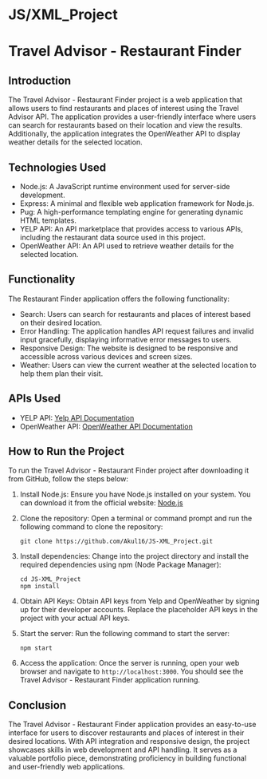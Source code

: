 # JS/XML_Project


 
# Travel Advisor - Restaurant Finder

## Introduction
The Travel Advisor - Restaurant Finder project is a web application that allows users to find restaurants and places of interest using the Travel Advisor API. The application provides a user-friendly interface where users can search for restaurants based on their location and view the results. Additionally, the application integrates the OpenWeather API to display weather details for the selected location.

## Technologies Used
- Node.js: A JavaScript runtime environment used for server-side development.
- Express: A minimal and flexible web application framework for Node.js.
- Pug: A high-performance templating engine for generating dynamic HTML templates.
- YELP API: An API marketplace that provides access to various APIs, including the restaurant data source used in this project.
- OpenWeather API: An API used to retrieve weather details for the selected location.

## Functionality
The Restaurant Finder application offers the following functionality:
- Search: Users can search for restaurants and places of interest based on their desired location.
- Error Handling: The application handles API request failures and invalid input gracefully, displaying informative error messages to users.
- Responsive Design: The website is designed to be responsive and accessible across various devices and screen sizes.
- Weather: Users can view the current weather at the selected location to help them plan their visit.

## APIs Used
- YELP API: [Yelp API Documentation](https://docs.developer.yelp.com/reference/v3_business_search)
- OpenWeather API: [OpenWeather API Documentation](https://openweathermap.org/current)

## How to Run the Project
To run the Travel Advisor - Restaurant Finder project after downloading it from GitHub, follow the steps below:

1. Install Node.js: Ensure you have Node.js installed on your system. You can download it from the official website: [Node.js](https://nodejs.org/)

2. Clone the repository: Open a terminal or command prompt and run the following command to clone the repository:
   ```
   git clone https://github.com/Akul16/JS-XML_Project.git
   ```

3. Install dependencies: Change into the project directory and install the required dependencies using npm (Node Package Manager):
   ```
   cd JS-XML_Project
   npm install
   ```

4. Obtain API Keys: Obtain API keys from Yelp and OpenWeather by signing up for their developer accounts. Replace the placeholder API keys in the project with your actual API keys.

5. Start the server: Run the following command to start the server:
   ```
   npm start
   ```

6. Access the application: Once the server is running, open your web browser and navigate to `http://localhost:3000`. You should see the Travel Advisor - Restaurant Finder application running.

## Conclusion
The Travel Advisor - Restaurant Finder application provides an easy-to-use interface for users to discover restaurants and places of interest in their desired locations. With API integration and responsive design, the project showcases skills in web development and API handling. It serves as a valuable portfolio piece, demonstrating proficiency in building functional and user-friendly web applications.

